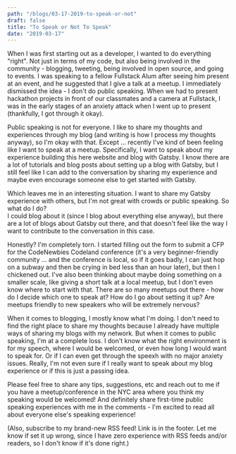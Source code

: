 ```yaml
---
path: "/blogs/03-17-2019-to-speak-or-not"
draft: false
title: "To Speak or Not To Speak"
date: "2019-03-17"
---
```


When I was first starting out as a developer, I wanted to do everything "right". Not just in terms of my code, but also being involved in the community - blogging, tweeting, being involved in open source, and going to events. I was speaking to a fellow Fullstack Alum after seeing him present at an event, and he suggested that I give a talk at a meetup. I immediately dismissed the idea - I don't do public speaking. When we had to present hackathon projects in front of our classmates and a camera at Fullstack, I was in the early stages of an anxiety attack when I went up to present (thankfully, I got through it okay).

Public speaking is not for everyone. I like to share my thoughts and experiences through my blog (and writing is how I process my thoughts anyway), so I'm okay with that. Except ... recently I've kind of been feeling like I want to speak at a meetup. Specifically, I want to speak about my experience building this here website and blog with Gatsby. I know there are a lot of tutorials and blog posts about setting up a blog with Gatsby, but I still feel like I can add to the conversation by sharing my experience and maybe even encourage someone else to get started with Gatsby.

Which leaves me in an interesting situation. I want to share my Gatsby experience with others, but I'm not great with crowds or public speaking. So what do I do?  
I could blog about it (since I blog about everything else anyway), but there are a lot of blogs about Gatsby out there, and that doesn't feel like the way I want to contribute to the conversation in this case. 

Honestly? I'm completely torn. I started filling out the form to submit a CFP for the CodeNewbies Codeland conference (it's a very beginner-friendly community ... and the conference is local, so if it goes badly, I can just hop on a subway and then be crying in bed less than an hour later), but then I chickened out.
I've also been thinking about maybe doing something on a smaller scale, like giving a short talk at a local meetup, but I don't even know where to start with that. There are so many meetups out there - how do I decide which one to speak at? How do I go about setting it up? Are meetups friendly to new speakers who will be extremely nervous?

When it comes to blogging, I mostly know what I'm doing. I don't need to find the right place to share my thoughts because I already have multiple ways of sharing my blogs with my network.
But when it comes to public speaking, I'm at a complete loss. I don't know what the right environment is for my speech, where I would be welcomed, or even how long I would want to speak for. Or if I can even get through the speexh with no major anxiety issues.
Really, I'm not even sure if I really want to speak about my blog experience or if this is just a passing idea.

Please feel free to share any tips, suggestions, etc and reach out to me if you have a meetup/conference in the NYC area where you think my speaking would be welcomed! And definitely share first-time public speaking experiences with me in the comments - I'm excited to read all about everyone else's speaking experience!

(Also, subscribe to my brand-new RSS feed! Link is in the footer. Let me know if set it up wrong, since I have zero experience with RSS feeds and/or readers, so I don't know if it's done right.)
